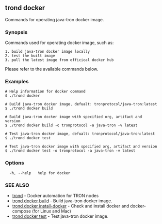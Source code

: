 ## trond docker

Commands for operating java-tron docker image.

### Synopsis

Commands used for operating docker image, such as:

	1. build java-tron docker image locally
	2. test the built image
	3. pull the latest image from officical docker hub

Please refer to the available commands below.


### Examples

```
# Help information for docker command
$ ./trond docker

# Build java-tron docker image, defualt: tronprotocol/java-tron:latest
$ ./trond docker build

# Build java-tron docker image with specified org, artifact and version
$ ./trond docker build -o tronprotocol -a java-tron -v latest

# Test java-tron docker image, defualt: tronprotocol/java-tron:latest
$ ./trond docker test

# Test java-tron docker image with specified org, artifact and version
$ ./trond docker test -o tronprotocol -a java-tron -v latest

```

### Options

```
  -h, --help   help for docker
```

### SEE ALSO

* [trond](trond.md)	 - Docker automation for TRON nodes
* [trond docker build](trond_docker_build.md)	 - Build java-tron docker image.
* [trond docker install-docker](trond_docker_install-docker.md)	 - Check and install docker and docker-compose (for Linux and Mac)
* [trond docker test](trond_docker_test.md)	 - Test java-tron docker image.
